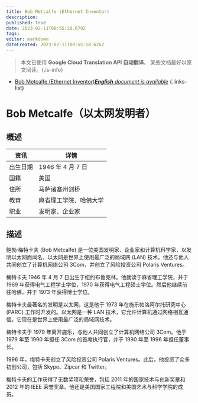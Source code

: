 ```yaml
---
title: Bob Metcalfe (Ethernet Inventor)
description: 
published: true
date: 2023-02-11T00:55:20.679Z
tags: 
editor: markdown
dateCreated: 2023-02-11T00:55:18.626Z
---
```


> 本文已使用 **Google Cloud Translation API 自动翻译**。
某些文档最好以原文阅读。{.is-info}



- [Bob Metcalfe (Ethernet Inventor)***English** document is available*](/en/Knowledge-base/Dictionary/Person/bob-metcalfe-ethernet-inventor)
{.links-list}


# Bob Metcalfe（以太网发明者）

## 概述

|资讯 |详情 |
| ---------- | ------ |
|出生日期 | 1946 年 4 月 7 日 |
|国籍 |美国 |
|住所 |马萨诸塞州剑桥 |
|教育 |麻省理工学院、哈佛大学 |
|职业 |发明家、企业家 |

## 描述

鲍勃·梅特卡夫 (Bob Metcalfe) 是一位美国发明家、企业家和计算机科学家，以发明以太网而闻名，以太网是世界上使用最广泛的局域网 (LAN) 技术。他还与他人共同创立了计算机网络公司 3Com，并创立了风险投资公司 Polaris Ventures。

梅特卡夫 1946 年 4 月 7 日出生于纽约布鲁克林。他就读于麻省理工学院，并于 1969 年获得电气工程学士学位，1970 年获得电气工程硕士学位。然后他继续前往哈佛，并于 1973 年获得博士学位。

梅特卡夫最著名的发明是以太网，这是他于 1973 年在施乐帕洛阿尔托研究中心 (PARC) 工作时开发的。以太网是一种 LAN 技术，它允许计算机通过网络相互通信。它现在是世界上使用最广泛的局域网技术。

梅特卡夫于 1979 年离开施乐，与他人共同创立了计算机网络公司 3Com。他于 1979 年至 1990 年担任 3Com 的首席执行官，并于 1990 年至 1996 年担任董事长。

1996 年，梅特卡夫创立了风险投资公司 Polaris Ventures。此后，他投资了众多初创公司，包括 Skype、Zipcar 和 Twitter。

梅特卡夫的工作获得了无数奖项和荣誉，包括 2011 年的国家技术与创新奖章和 2012 年的 IEEE 荣誉奖章。他还是美国国家工程院和美国艺术与科学学院的成员。
